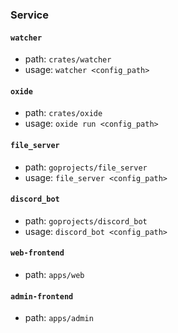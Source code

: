 ### Service

#### `watcher`

- path: `crates/watcher`
- usage: `watcher <config_path>`

#### `oxide`

- path: `crates/oxide`
- usage: `oxide run <config_path>`

#### `file_server`

- path: `goprojects/file_server`
- usage: `file_server <config_path>`

#### `discord_bot`

- path: `goprojects/discord_bot`
- usage: `discord_bot <config_path>`

#### `web-frontend`

- path: `apps/web`

#### `admin-frontend`

- path: `apps/admin`
